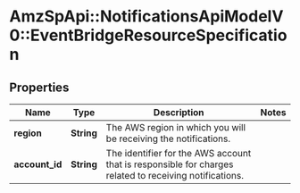 # AmzSpApi::NotificationsApiModelV0::EventBridgeResourceSpecification

## Properties
Name | Type | Description | Notes
------------ | ------------- | ------------- | -------------
**region** | **String** | The AWS region in which you will be receiving the notifications. | 
**account_id** | **String** | The identifier for the AWS account that is responsible for charges related to receiving notifications. | 

